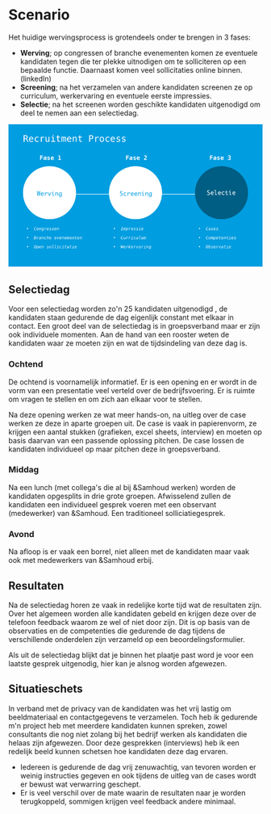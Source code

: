 # Scenario

Het huidige wervingsprocess is grotendeels onder te brengen in 3 fases:

* **Werving**; op congressen of branche evenementen komen ze eventuele kandidaten tegen die ter plekke uitnodigen om te solliciteren op een bepaalde functie. Daarnaast komen veel sollicitaties online binnen. (linkedIn)
* **Screening**; na het verzamelen van andere kandidaten screenen ze op curriculum, werkervaring en eventuele eerste impressies.
* **Selectie**; na het screenen worden geschikte kandidaten uitgenodigd om deel te nemen aan een selectiedag.

![Scenario Recruitment Process](/resources/scenario.jpg)

## Selectiedag
Voor een selectiedag worden zo'n 25 kandidaten uitgenodigd , de kandidaten staan gedurende de dag eigenlijk constant met elkaar in contact. Een groot deel van de selectiedag is in groepsverband maar er zijn ook individuele momenten. Aan de hand van een rooster weten de kandidaten waar ze moeten zijn en wat de tijdsindeling van deze dag is.

### Ochtend
De ochtend is voornamelijk informatief. Er is een opening en er wordt in de vorm van een presentatie veel verteld over de bedrijfsvoering. Er is ruimte om vragen te stellen en om zich aan elkaar voor te stellen.

Na deze opening werken ze wat meer hands-on, na uitleg over de case werken ze deze in aparte groepen uit. De case is vaak in papierenvorm, ze krijgen een aantal stukken (grafieken, excel sheets, interview) en moeten op basis daarvan van een passende oplossing pitchen. De case lossen de kandidaten individueel op maar pitchen deze in groepsverband.

### Middag
Na een lunch (met collega's die al bij &Samhoud werken) worden de kandidaten opgesplits in drie grote groepen. Afwisselend zullen de kandidaten een individueel gesprek voeren met een observant (medewerker) van &Samhoud. Een traditioneel solliciatiegesprek.

### Avond
Na afloop is er vaak een borrel, niet alleen met de kandidaten maar vaak ook met medewerkers van &Samhoud erbij.

## Resultaten
Na de selectiedag horen ze vaak in redelijke korte tijd wat de resultaten zijn. Over het algemeen worden alle kandidaten gebeld en krijgen deze over de telefoon feedback waarom ze wel of niet door zijn. Dit is op basis van de observaties en de competenties die gedurende de dag tijdens de verschillende onderdelen zijn verzameld op een beoordelingsformulier.

Als uit de selectiedag blijkt dat je binnen het plaatje past word je voor een laatste gesprek uitgenodig, hier kan je alsnog worden afgewezen.

## Situatieschets
In verband met de privacy van de kandidaten was het vrij lastig om beeldmateriaal en contactgegevens te verzamelen. Toch heb ik gedurende m'n project heb met meerdere kandidaten kunnen spreken, zowel consultants die nog niet zolang bij het bedrijf werken als kandidaten die helaas zijn afgewezen. Door deze gesprekken (interviews) heb ik een redelijk beeld kunnen schetsen hoe kandidaten deze dag ervaren.

* Iedereen is gedurende de dag vrij zenuwachtig, van tevoren worden er weinig instructies gegeven en ook tijdens de uitleg van de cases wordt er bewust wat verwarring geschept.
* Er is veel verschil over de mate waarin de resultaten naar je worden terugkoppeld, sommigen krijgen veel feedback andere minimaal.